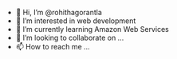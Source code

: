 - 👋 Hi, I’m @rohithagorantla
- 👀 I’m interested in web development
- 🌱 I’m currently learning Amazon Web Services
- 💞️ I’m looking to collaborate on ...
- 📫 How to reach me ...

<!---
rohithagorantla/rohithagorantla is a ✨ special ✨ repository because its `README.md` (this file) appears on your GitHub profile.
You can click the Preview link to take a look at your changes.
--->
